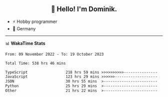<h2 align="center">👋 Hello! I'm Dominik.</h2>

- ⚡ Hobby programmer
- 📍 Germany

---
📊 **WakaTime Stats**
<!--START_SECTION:waka-->

```txt
From: 09 November 2022 - To: 19 October 2023

Total Time: 538 hrs 46 mins

TypeScript                 218 hrs 59 mins >>>>>>>>>>---------------   40.65 %
JavaScript                 123 hrs 29 mins >>>>>>-------------------   22.92 %
JSON                       30 hrs 55 mins  >------------------------   05.74 %
Python                     25 hrs 29 mins  >------------------------   04.73 %
Other                      21 hrs 22 mins  >------------------------   03.97 %
```

<!--END_SECTION:waka-->
